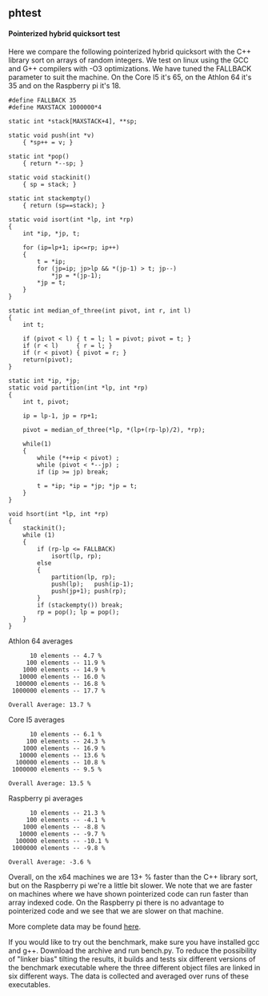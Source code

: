 ## phtest
#### Pointerized hybrid quicksort test
Here we compare the following pointerized hybrid quicksort with the C++ library sort on arrays of random integers. We test on linux using the GCC and G++ compilers with -O3 optimizations. We have tuned the FALLBACK parameter to suit the machine. On the Core I5 it's 65, on the Athlon 64 it's 35 and on the Raspberry pi it's 18.

    #define FALLBACK 35
    #define MAXSTACK 1000000*4

    static int *stack[MAXSTACK+4], **sp;

    static void push(int *v)
        { *sp++ = v; }
    
    static int *pop()
        { return *--sp; }
    
    static void stackinit()
        { sp = stack; }
    
    static int stackempty()
        { return (sp==stack); }

    static void isort(int *lp, int *rp)
    {
        int *ip, *jp, t;
    
        for (ip=lp+1; ip<=rp; ip++)
        {
            t = *ip;
            for (jp=ip; jp>lp && *(jp-1) > t; jp--)
                *jp = *(jp-1);
            *jp = t;
        }
    }

    static int median_of_three(int pivot, int r, int l) 
    { 
        int t;
    
        if (pivot < l) { t = l; l = pivot; pivot = t; }
        if (r < l)     { r = l; }
        if (r < pivot) { pivot = r; }
        return(pivot);
    }

    static int *ip, *jp;
    static void partition(int *lp, int *rp)
    {
        int t, pivot;
    
        ip = lp-1, jp = rp+1;
    
        pivot = median_of_three(*lp, *(lp+(rp-lp)/2), *rp); 

        while(1)
        {
            while (*++ip < pivot) ;
            while (pivot < *--jp) ;
            if (ip >= jp) break;

            t = *ip; *ip = *jp; *jp = t;
        }
    }

    void hsort(int *lp, int *rp)
    {
        stackinit();
        while (1)
        {
            if (rp-lp <= FALLBACK)
                isort(lp, rp);
            else
            {
                partition(lp, rp);
                push(lp);   push(ip-1);
                push(jp+1); push(rp);
            }
            if (stackempty()) break;
            rp = pop(); lp = pop();
        }
    }

Athlon 64 averages

          10 elements -- 4.7 %
         100 elements -- 11.9 %
        1000 elements -- 14.9 %
       10000 elements -- 16.0 %
      100000 elements -- 16.8 %
     1000000 elements -- 17.7 %
 
    Overall Average: 13.7 %

Core I5 averages
  
          10 elements -- 6.1 %
         100 elements -- 24.3 %
        1000 elements -- 16.9 %
       10000 elements -- 13.6 %
      100000 elements -- 10.8 %
     1000000 elements -- 9.5 %
 
    Overall Average: 13.5 %

Raspberry pi averages

          10 elements -- 21.3 %
         100 elements -- -4.1 %
        1000 elements -- -8.8 %
       10000 elements -- -9.7 %
      100000 elements -- -10.1 %
     1000000 elements -- -9.8 %
 
    Overall Average: -3.6 %

Overall, on the x64 machines we are 13+ % faster than the C++ library sort, but on the Raspberry pi we're a little bit slower. We note that we are faster on machines where we have shown pointerized code can run faster than array indexed code. On the Raspberry pi there is no advantage to pointerized code and we see that we are slower on that machine.

More complete data may be found [here](https://github.com/aequorea/phsort/tree/master/bm).

If you would like to try out the benchmark, make sure you have installed gcc and g++. Download the archive and run bench.py. To reduce the possibility of "linker bias" tilting the results, it builds and tests six different versions of the benchmark executable where the three different object files are linked in six different ways. The data is collected and averaged over runs of these executables.
